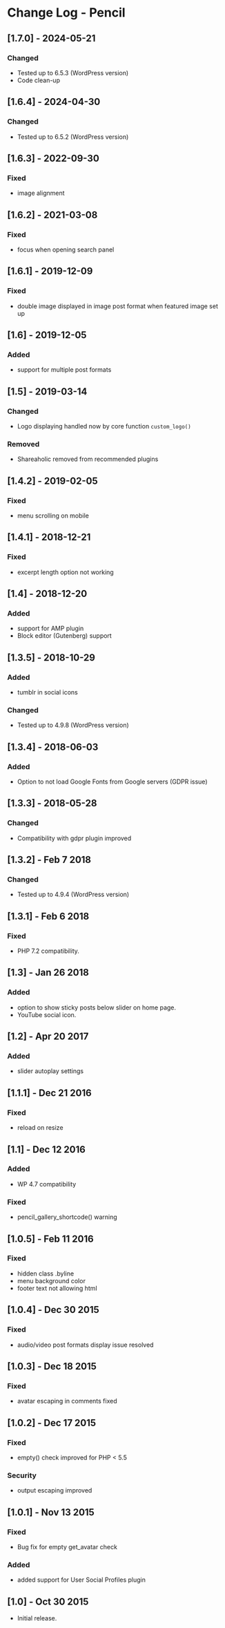 # Change Log - Pencil

## [1.7.0] - 2024-05-21

### Changed
- Tested up to 6.5.3 (WordPress version)
- Code clean-up

## [1.6.4] - 2024-04-30

### Changed
- Tested up to 6.5.2 (WordPress version)

## [1.6.3] - 2022-09-30

### Fixed
- image alignment

## [1.6.2] - 2021-03-08

### Fixed
- focus when opening search panel

## [1.6.1] - 2019-12-09

### Fixed
- double image displayed in image post format when featured image set up

## [1.6] - 2019-12-05

### Added
- support for multiple post formats

## [1.5] - 2019-03-14

### Changed
- Logo displaying handled now by core function `custom_logo()`

### Removed
- Shareaholic removed from recommended plugins

## [1.4.2] - 2019-02-05

### Fixed
- menu scrolling on mobile

## [1.4.1] - 2018-12-21

### Fixed
- excerpt length option not working

## [1.4] - 2018-12-20

### Added
- support for AMP plugin
- Block editor (Gutenberg) support

## [1.3.5] - 2018-10-29

### Added
- tumblr in social icons

### Changed
- Tested up to 4.9.8 (WordPress version)

## [1.3.4] - 2018-06-03

### Added
- Option to not load Google Fonts from Google servers (GDPR issue)

## [1.3.3] - 2018-05-28

### Changed
- Compatibility with gdpr plugin improved

## [1.3.2] - Feb 7 2018
### Changed
- Tested up to 4.9.4 (WordPress version)

## [1.3.1] - Feb 6 2018
### Fixed
- PHP 7.2 compatibility.

## [1.3] - Jan 26 2018
### Added
- option to show sticky posts below slider on home page.
- YouTube social icon.

## [1.2] - Apr 20 2017
### Added
- slider autoplay settings

## [1.1.1] - Dec 21 2016
### Fixed
- reload on resize

## [1.1] - Dec 12 2016
### Added
- WP 4.7 compatibility
### Fixed
- pencil_gallery_shortcode() warning

## [1.0.5] - Feb 11 2016
### Fixed
- hidden class .byline
- menu background color
- footer text not allowing html

## [1.0.4] - Dec 30 2015
### Fixed
- audio/video post formats display issue resolved

## [1.0.3] - Dec 18 2015
### Fixed
- avatar escaping in comments fixed

## [1.0.2] - Dec 17 2015
### Fixed
- empty() check improved for PHP < 5.5
### Security
- output escaping improved

## [1.0.1] - Nov 13 2015
### Fixed
- Bug fix for empty get_avatar check
### Added
- added support for User Social Profiles plugin

## [1.0] - Oct 30 2015
- Initial release.
